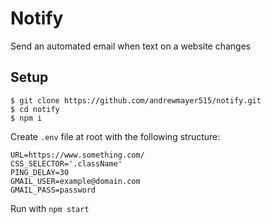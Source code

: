 # Notify

Send an automated email when text on a website changes

## Setup
```
$ git clone https://github.com/andrewmayer515/notify.git
$ cd notify
$ npm i
```


Create `.env` file at root with the following structure:
```
URL=https://www.something.com/
CSS_SELECTOR='.className'
PING_DELAY=30
GMAIL_USER=example@domain.com
GMAIL_PASS=password
```

Run with `npm start`